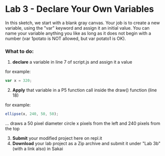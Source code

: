 # Lab 3 - Declare Your Own Variables

In this sketch, we start with a blank gray canvas. Your job is to create a new variable, using the "var" keyword and assign it an initial value. You can name your variable anything you like as long as it does not begin with a number (var 1potato is NOT allowed, but var potato1 is OK).

### What to do:

1. **declare** a variable in line 7 of script.js and assign it a value

for example:

```javascript
var x = 320; 
```

2. **Apply** that variable in a P5 function call inside the draw() function (line 18)

for example:

```javascript
ellipse(x, 240, 50, 50);
```

... draws a 50 pixel diameter circle x pixels from the left and 240 pixels from the top 

3. **Submit** your modified project here on repl.it
4. **Download** your lab project as a Zip archive and submit it under "Lab 3b" (with a link also) in Sakai

